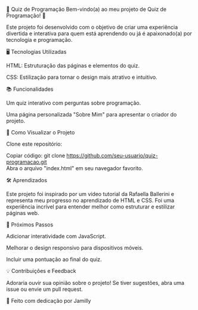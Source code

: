 🧩 Quiz de Programação
Bem-vindo(a) ao meu projeto de Quiz de Programação! 🚀

Este projeto foi desenvolvido com o objetivo de criar uma experiência divertida e interativa para quem está aprendendo ou já é apaixonado(a) por tecnologia e programação.

🖥️ Tecnologias Utilizadas

HTML: Estruturação das páginas e elementos do quiz.

CSS: Estilização para tornar o design mais atrativo e intuitivo.

📚 Funcionalidades

Um quiz interativo com perguntas sobre programação.

Uma página personalizada "Sobre Mim" para apresentar o criador do projeto.


🚀 Como Visualizar o Projeto

Clone este repositório:

Copiar código:
git clone https://github.com/seu-usuario/quiz-programacao.git  
Abra o arquivo "index.html" em seu navegador favorito.

🛠️ Aprendizados

Este projeto foi inspirado por um vídeo tutorial da Rafaella Ballerini e representa meu progresso no aprendizado de HTML e CSS. Foi uma experiência incrível para entender melhor como estruturar e estilizar páginas web.

📌 Próximos Passos

Adicionar interatividade com JavaScript.

Melhorar o design responsivo para dispositivos móveis.

Incluir uma pontuação ao final do quiz.

💡 Contribuições e Feedback

Adoraria ouvir sua opinião sobre o projeto! Se tiver sugestões, abra uma issue ou envie um pull request.

🖤 Feito com dedicação por Jamilly
